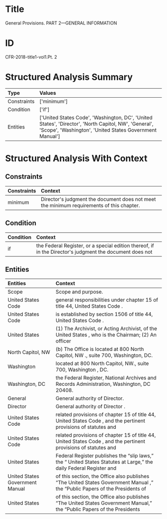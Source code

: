 # Title

 General Provisions. PART 2—GENERAL INFORMATION


# ID

 CFR-2018-title1-vol1.Pt. 2


# Structured Analysis Summary

| Type        | Values                                                                                                                                                          |
|:------------|:----------------------------------------------------------------------------------------------------------------------------------------------------------------|
| Constraints | ['minimum']                                                                                                                                                     |
| Condition   | ['if']                                                                                                                                                          |
| Entities    | ['United States Code', 'Washington, DC', 'United States', 'Director', 'North Capitol, NW', 'General', 'Scope', 'Washington', 'United States Government Manual'] |


# Structured Analysis With Context

 


## Constraints

| Constraints   | Context                                                                                   |
|:--------------|:------------------------------------------------------------------------------------------|
| minimum       | Director's judgment the document does not meet the minimum  requirements of this chapter. |


## Condition

| Condition   | Context                                                                                                 |
|:------------|:--------------------------------------------------------------------------------------------------------|
| if          | the Federal Register, or a special edition thereof, if in the Director's judgment the document does not |


## Entities

| Entities                        | Context                                                                                                                                      |
|:--------------------------------|:---------------------------------------------------------------------------------------------------------------------------------------------|
| Scope                           | Scope  and purpose.                                                                                                                          |
| United States Code              | general responsibilities under chapter 15 of title 44, United States Code .                                                                  |
| United States Code              | is established by section 1506 of title 44, United States Code .                                                                             |
| United States                   | (1) The Archivist, or Acting Archivist, of the United States , who is the Chairman; (2) An officer                                           |
| North Capitol, NW               | (b) The Office is located at 800  North Capitol, NW ., suite 700, Washington, DC.                                                            |
| Washington                      | located at 800 North Capitol, NW., suite 700, Washington , DC.                                                                               |
| Washington, DC                  | the Federal Register, National Archives and Records Administration, Washington, DC  20408.                                                   |
| General                         | General  authority of Director.                                                                                                              |
| Director                        | General authority of  Director .                                                                                                             |
| United States Code              | related provisions of chapter 15 of title 44, United States Code , and the pertinent provisions of statutes and                              |
| United States Code              | related provisions of chapter 15 of title 44, United States Code , and the pertinent provisions of statutes and                              |
| United States                   | Federal Register publishes the &#8220;slip laws,&#8221; the &#8220; United States Statutes at Large,&#8221; the daily Federal Register and   |
| United States Government Manual | of this section, the Office also publishes &#8220;The United States Government Manual ,&#8221; the &#8220;Public Papers of the Presidents of |
| United States                   | of this section, the Office also publishes &#8220;The United States Government Manual,&#8221; the &#8220;Public Papers of the Presidents     |


